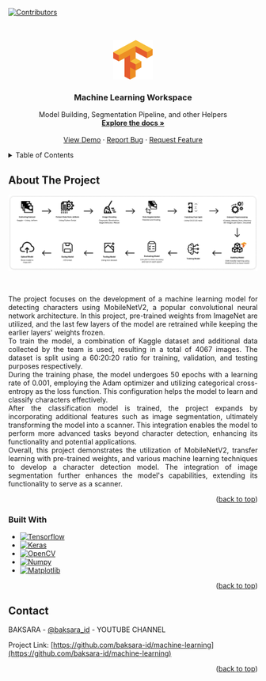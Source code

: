 <a name="readme-top"></a>


[![Contributors][contributors-shield]][contributors-url]
<br /><br />

<!-- PROJECT LOGO -->
<br />
<div align="center">
  <a href="https://github.com/baksara-id/machine-learning">
    <img src="images/Tensorflow_logo.png" alt="Logo" width="80" height="80">
  </a>

<h3 align="center">Machine Learning Workspace</h3>

  <p align="center">
    Model Building, Segmentation Pipeline, and other Helpers
    <br />
    <a href="https://github.com/baksara-id/machine-learning"><strong>Explore the docs »</strong></a>
    <br />
    <br />
    <a href="https://github.com/baksara-id/machine-learning">View Demo</a>
    ·
    <a href="https://github.com/baksara-id/machine-learning/issues">Report Bug</a>
    ·
    <a href="https://github.com/baksara-id/machine-learning/issues">Request Feature</a>
  </p>
</div>



<!-- TABLE OF CONTENTS -->
<details>
  <summary>Table of Contents</summary>
  <ol>
    <li>
      <a href="#about-the-project">About The Project</a>
      <ul>
        <li><a href="#built-with">Built With</a></li>
      </ul>
    </li>

    <li><a href="#usage">Usage</a></li>
    <li><a href="#contact">Contact</a></li>
  </ol>
</details>


<!-- ABOUT THE PROJECT -->
## About The Project

![Machine Learning Workflow](https://github.com/baksara-id/machine-learning/blob/main/images/ML%20Workflow%20Fix.png)

<br />
<p align="justify">
The project focuses on the development of a machine learning model for detecting characters using MobileNetV2, a popular convolutional neural network architecture. In this project, pre-trained weights from ImageNet are utilized, and the last few layers of the model are retrained while keeping the earlier layers' weights frozen.
<br />
To train the model, a combination of Kaggle dataset and additional data collected by the team is used, resulting in a total of 4067 images. The dataset is split using a 60:20:20 ratio for training, validation, and testing purposes respectively.
<br />
During the training phase, the model undergoes 50 epochs with a learning rate of 0.001, employing the Adam optimizer and utilizing categorical cross-entropy as the loss function. This configuration helps the model to learn and classify characters effectively.
<br />
After the classification model is trained, the project expands by incorporating additional features such as image segmentation, ultimately transforming the model into a scanner. This integration enables the model to perform more advanced tasks beyond character detection, enhancing its functionality and potential applications.
<br />
Overall, this project demonstrates the utilization of MobileNetV2, transfer learning with pre-trained weights, and various machine learning techniques to develop a character detection model. The integration of image segmentation further enhances the model's capabilities, extending its functionality to serve as a scanner.
<br />
</p>
<p align="right">(<a href="#readme-top">back to top</a>)</p>



### Built With

* [![Tensorflow][tensorflow]][tensorflow-url]
* [![Keras][keras]][keras-url]
* [![OpenCV][opencv]][opencv-url]
* [![Numpy][numpy]][numpy-url]
* [![Matplotlib][matplotlib]][matplotlib-url]

<p align="right">(<a href="#readme-top">back to top</a>)</p>



<!-- CONTACT -->
## Contact

BAKSARA - [@baksara_id](https://youtube.com/baksara_id) - YOUTUBE CHANNEL

Project Link: [https://github.com/baksara-id/machine-learning](https://github.com/baksara-id/machine-learning)

<p align="right">(<a href="#readme-top">back to top</a>)</p>



<!-- MARKDOWN LINKS & IMAGES -->
<!-- https://www.markdownguide.org/basic-syntax/#reference-style-links -->
[contributors-shield]: https://img.shields.io/github/contributors/baksara-id/machine-learning.svg?style=for-the-badge
[contributors-url]: https://github.com/baksara-id/machine-learning/graphs/contributors
[forks-shield]: https://img.shields.io/github/forks/baksara-id/machine-learning.svg?style=for-the-badge
[forks-url]: https://github.com/baksara-id/machine-learning/network/members
[stars-shield]: https://img.shields.io/github/stars/baksara-id/machine-learning.svg?style=for-the-badge
[stars-url]: https://github.com/baksara-id/machine-learning/stargazers
[issues-shield]: https://img.shields.io/github/issues/baksara-id/machine-learning.svg?style=for-the-badge
[issues-url]: https://github.com/baksara-id/machine-learning/issues
[license-shield]: https://img.shields.io/github/license/baksara-id/machine-learning.svg?style=for-the-badge
[license-url]: https://github.com/baksara-id/machine-learning/blob/master/LICENSE.txt
[linkedin-shield]: https://img.shields.io/badge/-LinkedIn-black.svg?style=for-the-badge&logo=linkedin&colorB=555
[linkedin-url1]: https://linkedin.com/in/achmadnr9
[linkedin-url2]: https://linkedin.com/in/achmadnr9
[product-screenshot]: images/screenshot.png
[tensorflow]: https://img.shields.io/badge/TensorFlow-%23FF6F00.svg?style=for-the-badge&logo=TensorFlow&logoColor=white
[tensorflow-url]: https://tensorflow.org/
[keras]: https://img.shields.io/badge/Keras-%23D00000.svg?style=for-the-badge&logo=Keras&logoColor=white
[keras-url]: https://keras.io/
[opencv]: https://img.shields.io/badge/opencv-%23white.svg?style=for-the-badge&logo=opencv&logoColor=white
[opencv-url]: https://opencv.org/
[numpy]: https://img.shields.io/badge/numpy-%23013243.svg?style=for-the-badge&logo=numpy&logoColor=white
[numpy-url]: https://numpy.org/
[matplotlib]: https://img.shields.io/badge/Matplotlib-%23dddfff.svg?style=for-the-badge&logo=Matplotlib&logoColor=black
[matplotlib-url]: https://matplotlib.org/
